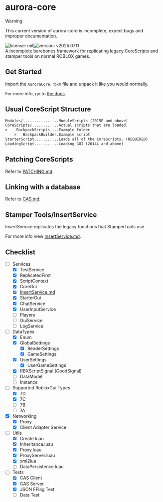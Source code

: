 # aurora-core
> [!WARNING]
> This current version of aurora-core is incomplete, expect bugs and improper documentation.

![license: mit](https://img.shields.io/badge/license-mit-orange?style=flat)![version: v2025.0711](https://img.shields.io/badge/version-v2025.0711-blue?style=flat)
<br>
A incomplete barebones framework for replicating legacy CoreScripts and stamper tools on normal ROBLOX games.

## Get Started
Import the `AuroraCore.rbxm` file and unpack it like you would normally.

For more info, go to [the docs](/docs/README.md).

## Usual CoreScript Structure
```txt
Modules/................ModuleScripts (2015E and above)
CoreScripts/............Actual scripts that are loaded.
>    BackpackScripts....Example folder
    >   BackpackBuilder.Example script
StarterScript...........Loads all of the CoreScripts. (REQUIRED)
LoadingScript...........Loading GUI (2014L and above)
```

## Patching CoreScripts
Refer to [PATCHING.md](/docs/Info/PATCHING.md).

## Linking with a database
Refer to [CAS.md](/docs/Utils/CAS.md).

## Stamper Tools/InsertService
InsertService replicates the legacy functions that StamperTools use.

For more info view [InsertService.md](/docs/Utils/InsertService.md).

## Checklist
- [ ] Services
    - [x] TestService
    - [x] ReplicatedFirst
    - [x] ScriptContext
    - [x] CoreGui
    - [x] [InsertService.md](/docs/Utils/InsertService.md)
    - [x] StarterGui
    - [x] ChatService
    - [x] UserInputService
    - [ ] Players
    - [ ] GuiService
    - [ ] LogService
- [ ] DataTypes
    - [x] Enum
    - [x] GlobalSettings
        - [x] RenderSettings
        - [x] GameSettings
    - [x] UserSettings
        - [x] UserGameSettings
    - [x] RBXScriptSignal (GoodSignal)
    - [ ] DataModel
    - [ ] Instance
- [ ] Supported RobloxGui Types
    - [x] 7D
    - [x] 7C
    - [ ] 7B
    - [ ] 7A
- [x] Networking
    - [x] Proxy
    - [x] Client Adapter Service
- [ ] Utils
    - [x] Create.luau
    - [x] Inheritance.luau
    - [x] Proxy.luau
    - [x] ProxyServer.luau
    - [x] xml2lua
    - [ ] DataPersistence.luau
- [ ] Tests
    - [x] CAS Client
    - [x] CAS Server
    - [x] JSON FFlag Test
    - [ ] Data Test